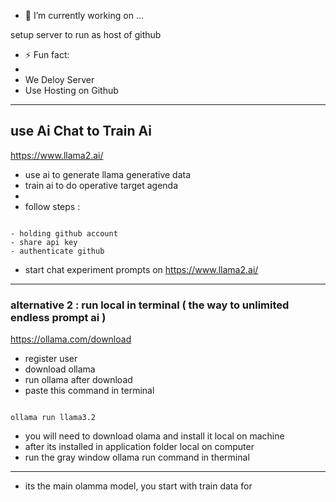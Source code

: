 
- 🔭 I’m currently working on ...


setup server to run as host of github

- ⚡ Fun fact:
-
-   We Deloy Server
-   Use Hosting on Github



--------------

## use Ai Chat to Train Ai

https://www.llama2.ai/


- use ai to generate llama generative data
- train ai to do operative target agenda
-
- follow steps :

```

- holding github account
- share api key
- authenticate github

```


- start chat experiment prompts on https://www.llama2.ai/
  
---------------



### alternative 2 : run local in terminal ( the way to unlimited endless prompt ai )

https://ollama.com/download

- register user
- download ollama
- run ollama after download
- paste this command in terminal

```

ollama run llama3.2

```

- you will need to download olama and install it local on machine
- after its installed in application folder local on computer
- run the gray window ollama run command in therminal

------------------



- its the main olamma model, you start with train data for
